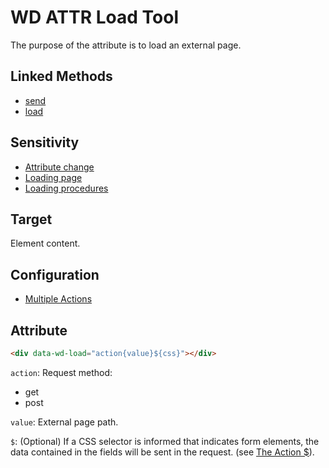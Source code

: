 # WD ATTR Load Tool

The purpose of the attribute is to load an external page.

## Linked Methods

- [send](WD-JS-Shared-Tools#send)
- [load](WD-JS-DOM-Tools#load)

## Sensitivity

- [Attribute change](WD-Attributes-Tools#attribute-change)
- [Loading page](WD-Attributes-Tools#loading-page)
- [Loading procedures](WD-Attributes-Tools#loading-procedures)

## Target

Element content.

## Configuration

- [Multiple Actions](WD-Attributes-Tools#multiple-actions)

## Attribute

```html
<div data-wd-load="action{value}${css}"></div>
```

`action`: Request method:

- get
- post

`value`: External page path.

`$`: (Optional) If a CSS selector is informed that indicates form elements, the data contained in the fields will be sent in the request. (see [The Action $](WD-Attributes-Tools#the-action-)).
